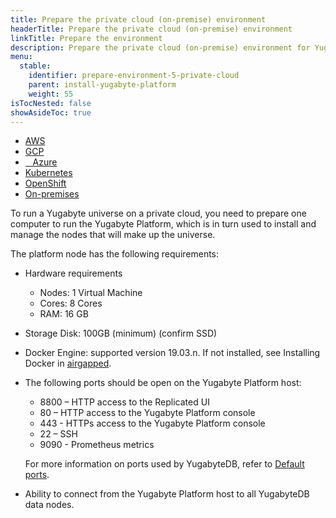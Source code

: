 ```yaml
---
title: Prepare the private cloud (on-premise) environment
headerTitle: Prepare the private cloud (on-premise) environment
linkTitle: Prepare the environment
description: Prepare the private cloud (on-premise) environment for Yugabyte Platform.
menu:
  stable:
    identifier: prepare-environment-5-private-cloud
    parent: install-yugabyte-platform
    weight: 55
isTocNested: false
showAsideToc: true
---
```


<ul class="nav nav-tabs-alt nav-tabs-yb">

  <li>
    <a href="/latest/yugabyte-platform/install-yugabyte-platform/prepare-environment/aws" class="nav-link">
      <i class="fab fa-aws" aria-hidden="true"></i>
      AWS
    </a>
  </li>

  <li>
    <a href="/latest/yugabyte-platform/install-yugabyte-platform/prepare-environment/gcp" class="nav-link">
       <i class="fab fa-google" aria-hidden="true"></i>
      GCP
    </a>
  </li>

  <li>
    <a href="/latest/yugabyte-platform/install-yugabyte-platform/prepare-environment/azure" class="nav-link">
      <i class="icon-azure" aria-hidden="true"></i>
      &nbsp;&nbsp; Azure
    </a>
  </li>

  <li>
    <a href="/latest/yugabyte-platform/install-yugabyte-platform/prepare-environment/kubernetes" class="nav-link">
      <i class="fas fa-cubes" aria-hidden="true"></i>
      Kubernetes
    </a>
  </li>

  <li>
    <a href="/latest/yugabyte-platform/install-yugabyte-platform/prepare-environment/openshift" class="nav-link">
      <i class="fas fa-cubes" aria-hidden="true"></i>
      OpenShift
    </a>
  </li>

  <li>
    <a href="/latest/yugabyte-platform/install-yugabyte-platform/prepare-environment/on-premises" class="nav-link active">
      <i class="fas fa-building" aria-hidden="true"></i>
      On-premises
    </a>
  </li>

</ul>

To run a Yugabyte universe on a private cloud, you need to prepare one computer to run the Yugabyte Platform, which is in turn used to install and manage the nodes that will make up the universe.

The platform node has the following requirements:

* Hardware requirements
  * Nodes: 1 Virtual Machine 
  * Cores: 8 Cores
  * RAM: 16 GB
* Storage Disk:  100GB (minimum) (confirm SSD)
* Docker Engine: supported version 19.03.n. If not installed, see Installing Docker in [airgapped](https://www.replicated.com/docs/kb/supporting-your-customers/installing-docker-in-airgapped/).
* The following ports should be open on the Yugabyte Platform host:
  * 8800 – HTTP access to the Replicated UI
  * 80 – HTTP access to the Yugabyte Platform console
  * 443 - HTTPs access to the Yugabyte Platform console
  * 22 – SSH
  * 9090 - Prometheus metrics
  
  For more information on ports used by YugabyteDB, refer to [Default ports](../../../../reference/configuration/default-ports).

* Ability to connect from the Yugabyte Platform host to all YugabyteDB data nodes.
